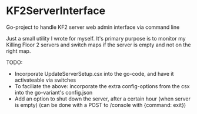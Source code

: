 # KF2ServerInterface
Go-project to handle KF2 server web admin interface via command line

Just a small utility I wrote for myself. It's primary purpose is to monitor my Killing Floor 2 servers and switch maps if the server is empty and not on the right map.

TODO:
- Incorporate UpdateServerSetup.csx into the go-code, and have it activateable via switches
- To faciliate the above: incorporate the extra config-options from the csx into the go-variant's config.json
- Add an option to shut down the server, after a certain hour (when server is empty) (can be done with a POST to /console with {command: exit})